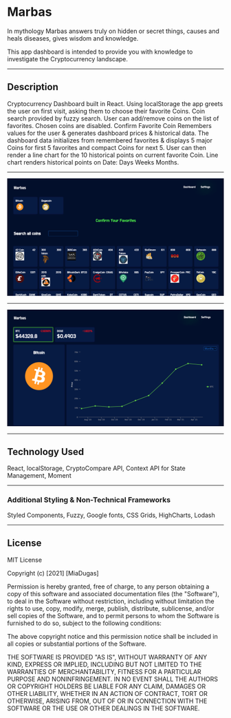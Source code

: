# Marbas
In mythology Marbas answers truly on hidden or secret things, causes and heals diseases, gives wisdom and knowledge. 

This app dashboard is intended to provide you with knowledge to investigate the Cryptocurrency landscape.

<hr>

## Description
Cryptocurrency Dashboard built in React. Using localStorage the app greets the user on first visit, asking them to choose their favorite Coins. Coin search provided by fuzzy search. User can add/remove coins on the list of favorites. Chosen coins are disabled. Confirm Favorite Coin Remembers values for the user & generates dashboard prices & historical data. The dashboard data initializes from remembered favorites & displays 5 major Coins for first 5 favorites and compact Coins for next 5. User can then render a line chart for the 10 historical points on current favorite Coin. Line chart renders historical points on Date: Days Weeks Months.

<hr>

 ![Main View](https://github.com/miadugas/marbas/blob/main/marbas-01.png)

 <hr>
 
 ![Main View](https://github.com/miadugas/marbas/blob/main/marbas-02.png)

<hr>

## Technology Used
React, localStorage, CryptoCompare API, Context API for State Management, Moment 

<hr>

### Additional Styling & Non-Technical Frameworks
Styled Components, Fuzzy, Google fonts, CSS Grids, HighCharts, Lodash

<hr>

## License

MIT License

Copyright (c) [2021] [MiaDugas]

Permission is hereby granted, free of charge, to any person obtaining a copy
of this software and associated documentation files (the "Software"), to deal
in the Software without restriction, including without limitation the rights
to use, copy, modify, merge, publish, distribute, sublicense, and/or sell
copies of the Software, and to permit persons to whom the Software is
furnished to do so, subject to the following conditions:

The above copyright notice and this permission notice shall be included in all
copies or substantial portions of the Software.

THE SOFTWARE IS PROVIDED "AS IS", WITHOUT WARRANTY OF ANY KIND, EXPRESS OR
IMPLIED, INCLUDING BUT NOT LIMITED TO THE WARRANTIES OF MERCHANTABILITY,
FITNESS FOR A PARTICULAR PURPOSE AND NONINFRINGEMENT. IN NO EVENT SHALL THE
AUTHORS OR COPYRIGHT HOLDERS BE LIABLE FOR ANY CLAIM, DAMAGES OR OTHER
LIABILITY, WHETHER IN AN ACTION OF CONTRACT, TORT OR OTHERWISE, ARISING FROM,
OUT OF OR IN CONNECTION WITH THE SOFTWARE OR THE USE OR OTHER DEALINGS IN THE
SOFTWARE.
